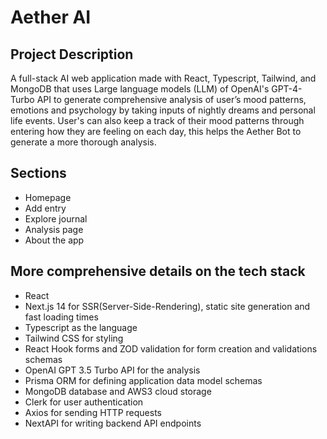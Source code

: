 # Aether AI

## Project Description 
A full-stack AI web application made with React, Typescript, Tailwind, and MongoDB that uses Large language models (LLM) of OpenAI's GPT-4-Turbo API to generate comprehensive analysis of user’s mood patterns, emotions and psychology by taking inputs of nightly dreams and personal life events. User's can also keep a track of their mood patterns through entering how they are feeling on each day, this helps the Aether Bot to generate a more thorough analysis. 

## Sections
- Homepage
- Add entry
- Explore journal
- Analysis page
- About the app

## More comprehensive details on the tech stack
- React
- Next.js 14 for SSR(Server-Side-Rendering), static site generation and fast loading times
- Typescript as the language
- Tailwind CSS for styling
- React Hook forms and ZOD validation for form creation and validations schemas
- OpenAI GPT 3.5 Turbo API for the analysis
- Prisma ORM for defining application data model schemas
- MongoDB database and AWS3 cloud storage
- Clerk for user authentication
- Axios for sending HTTP requests
- NextAPI for writing backend API endpoints
